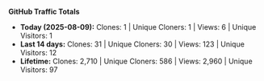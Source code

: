 
**GitHub Traffic Totals**

- **Today (2025-08-09):** Clones: 1 | Unique Cloners: 1 | Views: 6 | Unique Visitors: 1
- **Last 14 days:** Clones: 31 | Unique Cloners: 30 | Views: 123 | Unique Visitors: 12
- **Lifetime:** Clones: 2,710 | Unique Cloners: 586 | Views: 2,960 | Unique Visitors: 97
